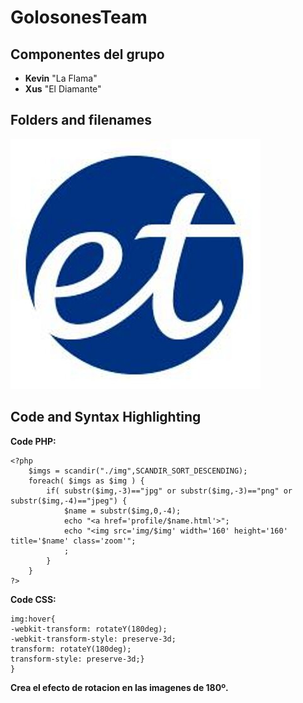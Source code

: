 # GolosonesTeam

## Componentes del grupo

* **Kevin** "La Flama"
* **Xus** "El Diamante"

## Folders and filenames

[![alt text](logoesteve.jpg "Esteve Terradas" )](https://moodle.esteveterradas.cat/)

## Code and Syntax Highlighting

**Code PHP:**
```
<?php 
	$imgs = scandir("./img",SCANDIR_SORT_DESCENDING);
	foreach( $imgs as $img ) {	
		if( substr($img,-3)=="jpg" or substr($img,-3)=="png" or substr($img,-4)=="jpeg") {
			$name = substr($img,0,-4);
			echo "<a href='profile/$name.html'>";
			echo "<img src='img/$img' width='160' height='160'  title='$name' class='zoom'";
			;
		}
	}
?>
```
**Code CSS:**
```
img:hover{
-webkit-transform: rotateY(180deg);
-webkit-transform-style: preserve-3d;
transform: rotateY(180deg);
transform-style: preserve-3d;}
}
```
**Crea el efecto de rotacion en las imagenes de 180º.**